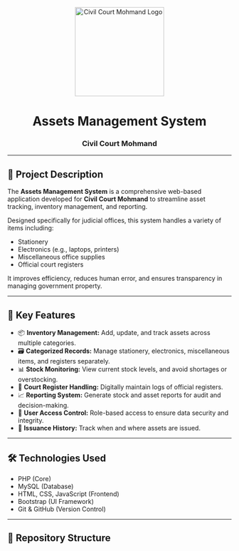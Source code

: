 <p align="center">
  <img src="http://assets.dfcaid.org/assets/images/logo.png" alt="Civil Court Mohmand Logo" width="200">
</p>

<h1 align="center">Assets Management System</h1>
<h3 align="center">Civil Court Mohmand</h3>

---

## 📘 Project Description

The **Assets Management System** is a comprehensive web-based application developed for **Civil Court Mohmand** to streamline asset tracking, inventory management, and reporting.

Designed specifically for judicial offices, this system handles a variety of items including:
- Stationery
- Electronics (e.g., laptops, printers)
- Miscellaneous office supplies
- Official court registers

It improves efficiency, reduces human error, and ensures transparency in managing government property.

---

## 🚀 Key Features

- 📦 **Inventory Management:** Add, update, and track assets across multiple categories.
- 🗃️ **Categorized Records:** Manage stationery, electronics, miscellaneous items, and registers separately.
- 📊 **Stock Monitoring:** View current stock levels, and avoid shortages or overstocking.
- 📁 **Court Register Handling:** Digitally maintain logs of official registers.
- 📈 **Reporting System:** Generate stock and asset reports for audit and decision-making.
- 🔐 **User Access Control:** Role-based access to ensure data security and integrity.
- 🧾 **Issuance History:** Track when and where assets are issued.

---

## 🛠️ Technologies Used

- PHP (Core)
- MySQL (Database)
- HTML, CSS, JavaScript (Frontend)
- Bootstrap (UI Framework)
- Git & GitHub (Version Control)

---

## 📎 Repository Structure

